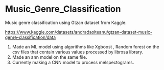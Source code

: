 # Music_Genre_Classification
Music genre classification using Gtzan dataset from Kaggle.

https://www.kaggle.com/datasets/andradaolteanu/gtzan-dataset-music-genre-classification/data

1. Made an ML model using algorithms like Xgboost , Random forest on the csv files that contain various values processed by librosa library.
2. Made an ann model on the same file.
3. Currently making a CNN model to process melspectograms.
